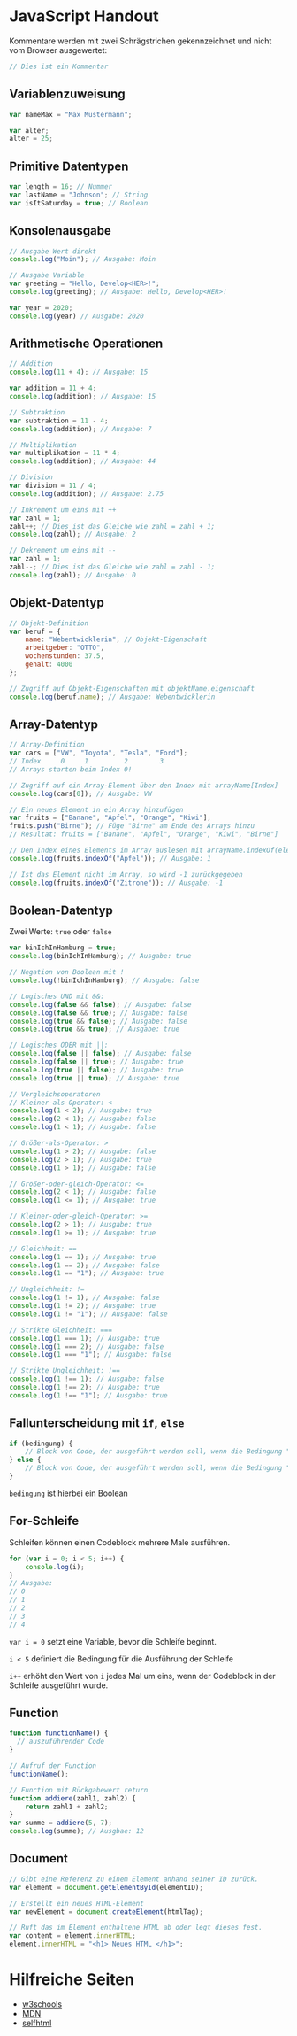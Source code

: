 # JavaScript Handout

Kommentare werden mit zwei Schrägstrichen gekennzeichnet und nicht vom Browser ausgewertet:
```javascript
// Dies ist ein Kommentar
```

## Variablenzuweisung
```javascript
var nameMax = "Max Mustermann";

var alter;
alter = 25;
```

## Primitive Datentypen
```javascript
var length = 16; // Nummer
var lastName = "Johnson"; // String
var isItSaturday = true; // Boolean
```

## Konsolenausgabe
```javascript
// Ausgabe Wert direkt
console.log("Moin"); // Ausgabe: Moin

// Ausgabe Variable
var greeting = "Hello, Develop<HER>!";
console.log(greeting); // Ausgabe: Hello, Develop<HER>!

var year = 2020;
console.log(year) // Ausgabe: 2020
```

## Arithmetische Operationen
```javascript
// Addition
console.log(11 + 4); // Ausgabe: 15

var addition = 11 + 4;
console.log(addition); // Ausgabe: 15

// Subtraktion
var subtraktion = 11 - 4;
console.log(addition); // Ausgabe: 7

// Multiplikation
var multiplikation = 11 * 4;
console.log(addition); // Ausgabe: 44

// Division
var division = 11 / 4;
console.log(addition); // Ausgabe: 2.75

// Inkrement um eins mit ++
var zahl = 1;
zahl++; // Dies ist das Gleiche wie zahl = zahl + 1;
console.log(zahl); // Ausgabe: 2

// Dekrement um eins mit --
var zahl = 1;
zahl--; // Dies ist das Gleiche wie zahl = zahl - 1;
console.log(zahl); // Ausgabe: 0
```

## Objekt-Datentyp
```javascript
// Objekt-Definition
var beruf = {
    name: "Webentwicklerin", // Objekt-Eigenschaft
    arbeitgeber: "OTTO",
    wochenstunden: 37.5,
    gehalt: 4000
};

// Zugriff auf Objekt-Eigenschaften mit objektName.eigenschaft
console.log(beruf.name); // Ausgabe: Webentwicklerin
```

## Array-Datentyp
```javascript
// Array-Definition
var cars = ["VW", "Toyota", "Tesla", "Ford"]; 
// Index     0     1         2        3
// Arrays starten beim Index 0!

// Zugriff auf ein Array-Element über den Index mit arrayName[Index]
console.log(cars[0]); // Ausgabe: VW

// Ein neues Element in ein Array hinzufügen
var fruits = ["Banane", "Apfel", "Orange", "Kiwi"];
fruits.push("Birne"); // Füge "Birne" am Ende des Arrays hinzu
// Resultat: fruits = ["Banane", "Apfel", "Orange", "Kiwi", "Birne"]

// Den Index eines Elements im Array auslesen mit arrayName.indexOf(elementImArray);
console.log(fruits.indexOf("Apfel")); // Ausgabe: 1

// Ist das Element nicht im Array, so wird -1 zurückgegeben
console.log(fruits.indexOf("Zitrone")); // Ausgabe: -1
```

## Boolean-Datentyp
Zwei Werte: `true` oder `false`
```javascript
var binIchInHamburg = true;
console.log(binIchInHamburg); // Ausgabe: true

// Negation von Boolean mit !
console.log(!binIchInHamburg); // Ausgabe: false

// Logisches UND mit &&: 
console.log(false && false); // Ausgabe: false
console.log(false && true); // Ausgabe: false
console.log(true && false); // Ausgabe: false
console.log(true && true); // Ausgabe: true

// Logisches ODER mit ||: 
console.log(false || false); // Ausgabe: false
console.log(false || true); // Ausgabe: true
console.log(true || false); // Ausgabe: true
console.log(true || true); // Ausgabe: true

// Vergleichsoperatoren
// Kleiner-als-Operator: <
console.log(1 < 2); // Ausgabe: true
console.log(2 < 1); // Ausgabe: false
console.log(1 < 1); // Ausgabe: false

// Größer-als-Operator: >
console.log(1 > 2); // Ausgabe: false
console.log(2 > 1); // Ausgabe: true
console.log(1 > 1); // Ausgabe: false

// Größer-oder-gleich-Operator: <=
console.log(2 < 1); // Ausgabe: false
console.log(1 <= 1); // Ausgabe: true

// Kleiner-oder-gleich-Operator: >=
console.log(2 > 1); // Ausgabe: true
console.log(1 >= 1); // Ausgabe: true

// Gleichheit: ==
console.log(1 == 1); // Ausgabe: true
console.log(1 == 2); // Ausgabe: false
console.log(1 == "1"); // Ausgabe: true

// Ungleichheit: !=
console.log(1 != 1); // Ausgabe: false
console.log(1 != 2); // Ausgabe: true
console.log(1 != "1"); // Ausgabe: false

// Strikte Gleichheit: ===
console.log(1 === 1); // Ausgabe: true
console.log(1 === 2); // Ausgabe: false
console.log(1 === "1"); // Ausgabe: false

// Strikte Ungleichheit: !==
console.log(1 !== 1); // Ausgabe: false
console.log(1 !== 2); // Ausgabe: true
console.log(1 !== "1"); // Ausgabe: true
```

## Fallunterscheidung mit `if`, `else`
```javascript
if (bedingung) {
    // Block von Code, der ausgeführt werden soll, wenn die Bedingung "bedingung" true ist
} else {
    // Block von Code, der ausgeführt werden soll, wenn die Bedingung "bedingung" false ist
}
```
`bedingung` ist hierbei ein Boolean

## For-Schleife
Schleifen können einen Codeblock mehrere Male ausführen.
```javascript
for (var i = 0; i < 5; i++) {
    console.log(i);
}
// Ausgabe: 
// 0
// 1
// 2
// 3
// 4
```
`var i = 0` setzt eine Variable, bevor die Schleife beginnt.

`i < 5` definiert die Bedingung für die Ausführung der Schleife

`i++` erhöht den Wert von `i` jedes Mal um eins, wenn der Codeblock in der Schleife ausgeführt wurde.


## Function
```javascript
function functionName() {
  // auszuführender Code
}

// Aufruf der Function
functionName();

// Function mit Rückgabewert return
function addiere(zahl1, zahl2) {
    return zahl1 + zahl2;
}
var summe = addiere(5, 7);
console.log(summe); // Ausgbae: 12
```

## Document 
```javascript
// Gibt eine Referenz zu einem Element anhand seiner ID zurück.
var element = document.getElementById(elementID);

// Erstellt ein neues HTML-Element
var newElement = document.createElement(htmlTag);

// Ruft das im Element enthaltene HTML ab oder legt dieses fest.
var content = element.innerHTML;
element.innerHTML = "<h1> Neues HTML </h1>";
```

# Hilfreiche Seiten
* [w3schools](https://www.w3schools.com/)
* [MDN](https://developer.mozilla.org/de/)
* [selfhtml](https://wiki.selfhtml.org/)